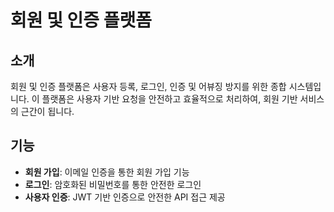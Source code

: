 # 회원 및 인증 플랫폼

## 소개
회원 및 인증 플랫폼은 사용자 등록, 로그인, 인증 및 어뷰징 방지를 위한 종합 시스템입니다. 이 플랫폼은 사용자 기반 요청을 안전하고 효율적으로 처리하여, 회원 기반 서비스의 근간이 됩니다.

## 기능
- **회원 가입**: 이메일 인증을 통한 회원 가입 기능
- **로그인**: 암호화된 비밀번호를 통한 안전한 로그인
- **사용자 인증**: JWT 기반 인증으로 안전한 API 접근 제공
